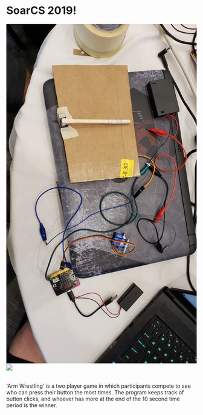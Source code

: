 # SoarCS 2019!

<!-- Note, the line below this one is what links to your screenshot, **DO NOT REMOVE** -->
![my_screenshot](./SoarCSHardware.jpg)
![](images/CSSoftware.jpg)
<!--
In this file, you should write a brief description of what your
project is, what you learned, and a simple screenshot of your work.

To add a screenshot, please replace `screenshot.png` with
your own screenshot.
-->

## <Arm Wrestling>

'Arm Wrestling' is a two player game in which participants compete to see who can press their button the most times.  The program keeps track of button clicks, and whoever has more at the end of the 10 second time period is the winner.
